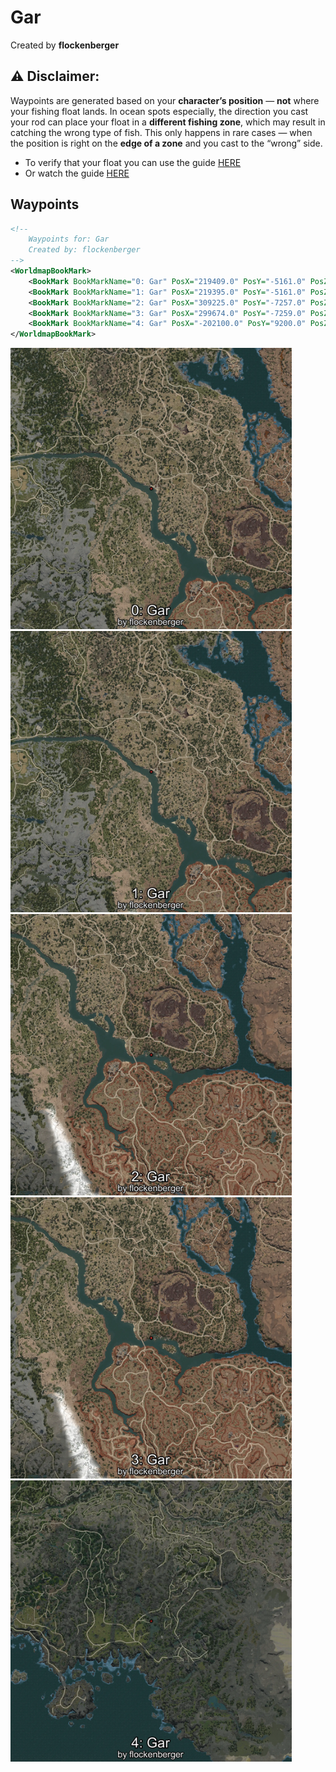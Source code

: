 # Gar
Created by **flockenberger**

## ⚠️ Disclaimer:
Waypoints are generated based on your __**character’s position**__ — __not__ where your fishing float lands.
In ocean spots especially, the direction you cast your rod can place your float in a **different fishing zone**, which may result in catching the wrong type of fish.
This only happens in rare cases — when the position is right on the **edge of a zone** and you cast to the “wrong” side.

- To verify that your float you can use the guide [HERE](https://flockenberger.github.io/bdo-fish-position/)
- Or watch the guide [HERE](https://youtu.be/t-VXcRoNojk)

## Waypoints
```xml
<!--
    Waypoints for: Gar
    Created by: flockenberger
-->
<WorldmapBookMark>
    <BookMark BookMarkName="0: Gar" PosX="219409.0" PosY="-5161.0" PosZ="-81327.0" />
    <BookMark BookMarkName="1: Gar" PosX="219395.0" PosY="-5161.0" PosZ="-81287.0" />
    <BookMark BookMarkName="2: Gar" PosX="309225.0" PosY="-7257.0" PosZ="-175503.0" />
    <BookMark BookMarkName="3: Gar" PosX="299674.0" PosY="-7259.0" PosZ="-174679.0" />
    <BookMark BookMarkName="4: Gar" PosX="-202100.0" PosY="9200.0" PosZ="-570863.0" />
</WorldmapBookMark>
```

<img src="./Gar_0_Preview.webp" width="450"/> <img src="./Gar_1_Preview.webp" width="450"/> <img src="./Gar_2_Preview.webp" width="450"/> <img src="./Gar_3_Preview.webp" width="450"/> <img src="./Gar_4_Preview.webp" width="450"/> 